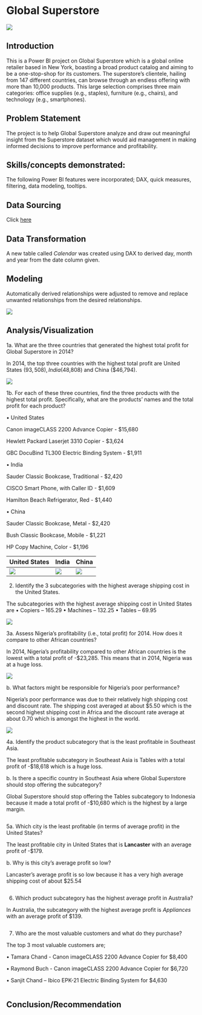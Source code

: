 # Global Superstore

![](superstore1.jpg)

## Introduction

This is a Power BI project on Global Superstore which is a global online retailer based in New York, boasting a broad product catalog and aiming to be a one-stop-shop for its customers. The superstore’s clientele, hailing from 147 different countries, can browse through an endless offering with more than 10,000 products. This large selection comprises three main categories: office supplies (e.g., staples), furniture (e.g., chairs), and technology (e.g., smartphones).

## Problem Statement

The project is to help Global Superstore analyze and draw out meaningful insight from the Superstore dataset which would aid management in making informed decisions to improve performance and profitability.

## Skills/concepts demonstrated:

The following Power BI features were incorporated;
DAX, quick measures, filtering, data modeling, tooltips.

## Data Sourcing

Click [here](https://docs.google.com/spreadsheets/d/1nxESpFzWjlGDMGDVLH69xmDzIl9l6OEq/edit#gid=633280281)

## Data Transformation

A new table called _Calendar_  was created using DAX to derived day, month and year from the date column given.

## Modeling

Automatically derived relationships were adjusted to remove and replace unwanted relationships from the desired relationships.

![](modeling.png)

## Analysis/Visualization

1a. What are the three countries that generated the highest total profit for Global Superstore in 2014?

In 2014, the top three countries with the highest total profit are United States ($93,508), India ($48,808) and China ($46,794).

![](top_3.png)

1b.	For each of these three countries, find the three products with the highest total profit. Specifically, what are the products’ names and the total profit for each product?

•	United States

Canon imageCLASS 2200 Advance Copier - $15,680

Hewlett Packard Laserjet 3310 Copier - $3,624

GBC DocuBind TL300 Electric Binding System - $1,911

•	India

Sauder Classic Bookcase, Traditional - $2,420

CISCO Smart Phone, with Caller ID - $1,609

Hamilton Beach Refrigerator, Red - $1,440

•	China

Sauder Classic Bookcase, Metal - $2,420

Bush Classic Bookcase, Mobile	- $1,221

HP Copy Machine, Color - $1,196

United States          |    India      |   China
-----------------------|---------------|------------------
![](united_states.png) |![](india.png) |![](china.png)

2. Identify the 3 subcategories with the highest average shipping cost in the United States.
	
 The subcategories with the highest average shipping cost in United States are
• Copiers – 165.29
• Machines – 132.25
• Tables – 69.95

![](subcategory_shipping.png)

3a. Assess Nigeria’s profitability (i.e., total profit) for 2014. How does it compare to other African countries?

In 2014, Nigeria’s profitability compared to other African countries is the lowest with a total profit of -$23,285. This means that in 2014, Nigeria was at a huge loss.

![](nigeria1.png)

b. What factors might be responsible for Nigeria’s poor performance? 

Nigeria’s poor performance was due to their relatively high shipping cost and discount rate. The shipping cost averaged at about $5.50 which is the second highest shipping cost in Africa and the discount rate average at about 0.70 which is amongst the highest in the world.

![](nigeria2.png)

4a. Identify the product subcategory that is the least profitable in Southeast Asia.

The least profitable subcategory in Southeast Asia is Tables with a total profit of -$18,618 which is a huge loss.

b. Is there a specific country in Southeast Asia where Global Superstore should stop offering the subcategory?

Global Superstore should stop offering the Tables subcategory to Indonesia because it made a total profit of -$10,680 which is the highest by a large margin.

![]()

5a. Which city is the least profitable (in terms of average profit) in the United States?

The least profitable city in United States that is **Lancaster** with an average profit of -$179.


b. Why is this city’s average profit so low?

Lancaster’s average profit is so low because it has a very high average shipping cost of about $25.54

![]()

6. Which product subcategory has the highest average profit in Australia?

In Australia, the subcategory with the highest average profit is _Appliances_ with an average profit of $139.

![]()

7. Who are the most valuable customers and what do they purchase?

The top 3 most valuable customers are;

• Tamara Chand - Canon imageCLASS 2200 Advance Copier for $8,400

• Raymond Buch - Canon imageCLASS 2200 Advance Copier for $6,720

• Sanjit Chand – Ibico EPK-21 Electric Binding System for $4,630

![]()

## Conclusion/Recommendation



![]()
